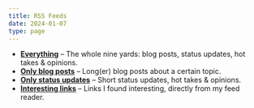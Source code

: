 ```yaml
---
title: RSS Feeds
date: 2024-01-07
type: page
---
```


- **[Everything](https://jason.re/index.xml)** – The whole nine yards: blog posts, status updates, hot takes & opinions.
- **[Only blog posts](https://jason.re/posts/index.xml)** – Long(er) blog posts about a certain topic.
- **[Only status updates](https://jason.re/status/index.xml)** – Short status updates, hot takes & opinions.
- **[Interesting links](https://click.ba.it/@links.rss)** – Links I found interesting, directly from my feed reader.
